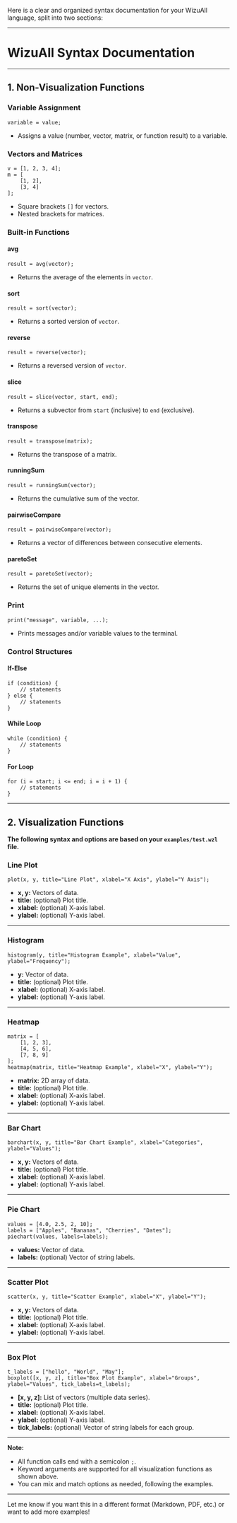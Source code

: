 Here is a clear and organized syntax documentation for your WizuAll language, split into two sections:

---

# WizuAll Syntax Documentation

---

## 1. Non-Visualization Functions

### **Variable Assignment**
```wzl
variable = value;
```
- Assigns a value (number, vector, matrix, or function result) to a variable.

### **Vectors and Matrices**
```wzl
v = [1, 2, 3, 4];
m = [
    [1, 2],
    [3, 4]
];
```
- Square brackets `[]` for vectors.
- Nested brackets for matrices.

### **Built-in Functions**

#### **avg**
```wzl
result = avg(vector);
```
- Returns the average of the elements in `vector`.

#### **sort**
```wzl
result = sort(vector);
```
- Returns a sorted version of `vector`.

#### **reverse**
```wzl
result = reverse(vector);
```
- Returns a reversed version of `vector`.

#### **slice**
```wzl
result = slice(vector, start, end);
```
- Returns a subvector from `start` (inclusive) to `end` (exclusive).

#### **transpose**
```wzl
result = transpose(matrix);
```
- Returns the transpose of a matrix.

#### **runningSum**
```wzl
result = runningSum(vector);
```
- Returns the cumulative sum of the vector.

#### **pairwiseCompare**
```wzl
result = pairwiseCompare(vector);
```
- Returns a vector of differences between consecutive elements.

#### **paretoSet**
```wzl
result = paretoSet(vector);
```
- Returns the set of unique elements in the vector.

### **Print**
```wzl
print("message", variable, ...);
```
- Prints messages and/or variable values to the terminal.

### **Control Structures**

#### **If-Else**
```wzl
if (condition) {
    // statements
} else {
    // statements
}
```

#### **While Loop**
```wzl
while (condition) {
    // statements
}
```

#### **For Loop**
```wzl
for (i = start; i <= end; i = i + 1) {
    // statements
}
```

---

## 2. Visualization Functions

**The following syntax and options are based on your `examples/test.wzl` file.**

### **Line Plot**
```wzl
plot(x, y, title="Line Plot", xlabel="X Axis", ylabel="Y Axis");
```
- **x, y:** Vectors of data.
- **title:** (optional) Plot title.
- **xlabel:** (optional) X-axis label.
- **ylabel:** (optional) Y-axis label.

---

### **Histogram**
```wzl
histogram(y, title="Histogram Example", xlabel="Value", ylabel="Frequency");
```
- **y:** Vector of data.
- **title:** (optional) Plot title.
- **xlabel:** (optional) X-axis label.
- **ylabel:** (optional) Y-axis label.

---

### **Heatmap**
```wzl
matrix = [
    [1, 2, 3],
    [4, 5, 6],
    [7, 8, 9]
];
heatmap(matrix, title="Heatmap Example", xlabel="X", ylabel="Y");
```
- **matrix:** 2D array of data.
- **title:** (optional) Plot title.
- **xlabel:** (optional) X-axis label.
- **ylabel:** (optional) Y-axis label.

---

### **Bar Chart**
```wzl
barchart(x, y, title="Bar Chart Example", xlabel="Categories", ylabel="Values");
```
- **x, y:** Vectors of data.
- **title:** (optional) Plot title.
- **xlabel:** (optional) X-axis label.
- **ylabel:** (optional) Y-axis label.

---

### **Pie Chart**
```wzl
values = [4.0, 2.5, 2, 10];
labels = ["Apples", "Bananas", "Cherries", "Dates"];
piechart(values, labels=labels);
```
- **values:** Vector of data.
- **labels:** (optional) Vector of string labels.

---

### **Scatter Plot**
```wzl
scatter(x, y, title="Scatter Example", xlabel="X", ylabel="Y");
```
- **x, y:** Vectors of data.
- **title:** (optional) Plot title.
- **xlabel:** (optional) X-axis label.
- **ylabel:** (optional) Y-axis label.

---

### **Box Plot**
```wzl
t_labels = ["hello", "World", "May"];
boxplot([x, y, z], title="Box Plot Example", xlabel="Groups", ylabel="Values", tick_labels=t_labels);
```
- **[x, y, z]:** List of vectors (multiple data series).
- **title:** (optional) Plot title.
- **xlabel:** (optional) X-axis label.
- **ylabel:** (optional) Y-axis label.
- **tick_labels:** (optional) Vector of string labels for each group.

---

**Note:**  
- All function calls end with a semicolon `;`.
- Keyword arguments are supported for all visualization functions as shown above.
- You can mix and match options as needed, following the examples.

---

Let me know if you want this in a different format (Markdown, PDF, etc.) or want to add more examples!

